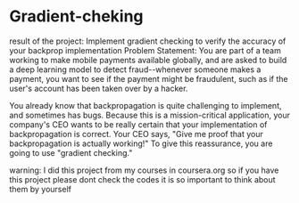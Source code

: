 # Gradient-cheking
result of the project:
Implement gradient checking to verify the accuracy of your backprop implementation
Problem Statement:
You are part of a team working to make mobile payments available globally, and are asked to build a deep learning model to detect fraud--whenever someone makes a payment, you want to see if the payment might be fraudulent, such as if the user's account has been taken over by a hacker.

You already know that backpropagation is quite challenging to implement, and sometimes has bugs. Because this is a mission-critical application, your company's CEO wants to be really certain that your implementation of backpropagation is correct. Your CEO says, "Give me proof that your backpropagation is actually working!" To give this reassurance, you are going to use "gradient checking."


warning: I did this project from my courses in  coursera.org so if you have this project please dont check the codes it is so important to think about them by yourself
